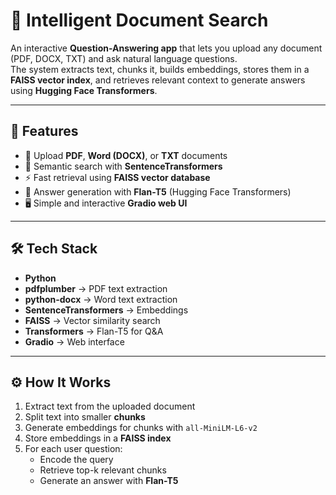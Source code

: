 # 📘 Intelligent Document Search

An interactive **Question-Answering app** that lets you upload any document (PDF, DOCX, TXT) and ask natural language questions.  
The system extracts text, chunks it, builds embeddings, stores them in a **FAISS vector index**, and retrieves relevant context to generate answers using **Hugging Face Transformers**.

---

## 🚀 Features
- 📂 Upload **PDF**, **Word (DOCX)**, or **TXT** documents  
- 🔎 Semantic search with **SentenceTransformers**  
- ⚡ Fast retrieval using **FAISS vector database**  
- 🤖 Answer generation with **Flan-T5** (Hugging Face Transformers)  
- 🖥️ Simple and interactive **Gradio web UI**  

---

## 🛠️ Tech Stack
- **Python**  
- **pdfplumber** → PDF text extraction  
- **python-docx** → Word text extraction  
- **SentenceTransformers** → Embeddings  
- **FAISS** → Vector similarity search  
- **Transformers** → Flan-T5 for Q&A  
- **Gradio** → Web interface  

---

## ⚙️ How It Works
1. Extract text from the uploaded document  
2. Split text into smaller **chunks**  
3. Generate embeddings for chunks with `all-MiniLM-L6-v2`  
4. Store embeddings in a **FAISS index**  
5. For each user question:  
   - Encode the query  
   - Retrieve top-k relevant chunks  
   - Generate an answer with **Flan-T5**  

